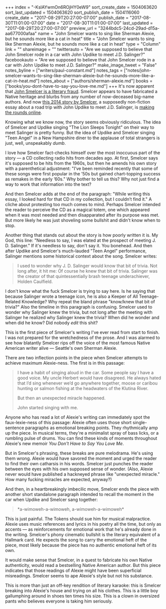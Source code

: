 +++
index = "-KslAYwmOn6ROjHY0eW9"
sort_create_date = 1504063620
sort_last_updated = 1504063620
sort_publish_date = 1504116060
create_date = "2017-08-29T20:27:00-07:00"
publish_date = "2017-08-30T11:01:00-07:00"
date = "2017-08-30T11:01:00-07:00"
last_updated = "2017-08-29T20:27:00-07:00"
preview_url = "3244bdc5-24cd-29ad-d15a-aa677000afaa"
name = "John Smelcer wants to sing like Sherman Alexie, but he sounds more like a cat in heat"
title = "John Smelcer wants to sing like Sherman Alexie, but he sounds more like a cat in heat"
type = "Column"
link = ""
shareimage = ""
twitterauto = "Are we supposed to believe that John Smelcer rode in a car with John Updike to meet J.D. Salinger?"
facebookauto = "Are we supposed to believe that John Smelcer rode in a car with John Updike to meet J.D. Salinger?"
make_image_tweet = "False"
notes_byline = ["writers/paul-constant.md"]
notes_tags = ["notes/john-smelcer-wants-to-sing-like-sherman-alexie-but-he-sounds-more-like-a-cat-in-heat.md"]
notes_about = ["authors/sherman-alexie.md"]
books = ["books/you-dont-have-to-say-you-love-me.md"]
+++
It's now apparent that [John Smelcer is a literary fraud](http://www.seattlereviewofbooks.com/notes/2017/08/28/i-just-want-to-go-on-the-record-in-case-i-unexpectedly-die-that-i-havent-read-any-book-by-john-smelcer/). Smelcer appears to have fabricated a Native heritage and blurbs from any number of now-deceased big-name authors. And now [this 2014 story by Smelcer](http://old.ragazine.cc/2012/12/smelcer-updike/), a supposedly non-fiction essay about a road trip with John Updike to meet J.D. Salinger, is [making the rounds online](https://mobile.twitter.com/StribBooks/status/902627766771769344).

Knowing what we know now, the story seems obviously ridiculous. The idea of Smelcer and Updike singing "The Lion Sleeps Tonight" on their way to meet Salinger is pretty funny. But the idea of Updike and Smelcer singing "Teen Angel" in a New Hampshire diner to the applause of total strangers is just, well, unspeakably *dumb*. 

I love how Smelcer fact-checks himself over the most inoccuous part of the story — a CD collecting radio hits from decades ago. At first, Smelcer says it's supposed to be hits from the 1960s, but then he amends his own story with a parenthetical adjustment: "I’ve been reminded recently that some of these songs were first popular in the ’50s but gained chart-topping success as remakes in the early ’60s." Why bother to tell us this? Why not just find a way to work that information into the text? 

And then Smelcer adds at the end of the paragraph: "While writing this essay, I looked hard for that CD in my collection, but I couldn’t find it." A cliche about protesting too much comes to mind. Perhaps Smelcer intended the reader to perceive the CD as a magical totem, one which appeared when it was most needed and then disapparated after its purpose was met. But more likely he was just shoveling some bullshit and didn't know when to stop.

Another thing that stands out about the story is how poorly written it is. My God, this line: "Needless to say, I was elated at the prospect of meeting J. D. Salinger." If it's needless to say, don't say it. You bonehead. And then after Updike and Smelcer's much-lauded "Teen Angel" performance, Salinger mentions some historical context about the song. Smelcer writes:

<blockquote>I used to wonder why J. D. Salinger would know that bit of trivia. Not long after, it hit me: Of course he knew that bit of trivia. Salinger was the creator of that quintessentially brash teenage underachiever, Holden Caulfield.</blockquote>

I don't know what the fuck Smelcer is trying to say here. Is he saying that because Salinger wrote a teenage icon, he is also a Keeper of All Teenage-Related Knowledge? Why repeat the bland phrase "know/knew that bit of trivia?" Also the timeline in this paragraph is confusing. Smelcer used to wonder why Salinger knew the trivia, but not long after the meeting with Salinger he realized why Salinger knew the trivia? When did he wonder and when did he know? Did nobody *edit* this shit?

This is the first piece of Smelcer's writing I've ever read from start to finish. I was not prepared for the wretchedness of the prose. And I was alarmed to see how blatantly Smelcer rips off the voice of the most famous Native American writer alive — Seattle's own Sherman Alexie. 

There are two inflection points in the piece when Smelcer attempts to achieve maximum Alexie-ness. The first is in this passage:

<blockquote><p>I have a habit of singing aloud in the car. Some people say I have a good voice. My uncle Herbert would have disagreed. He always hated that I’d sing whenever we’d go anywhere together, moose or caribou hunting or salmon fishing at the headwaters of the Klutina River.</p>

<p>But then an unexpected miracle happened.</p>

<p>John started singing with me.</p></blockquote>

Anyone who has read a lot of Alexie's writing can immediately spot the faux-lexie-ness of this passage: Alexie often uses those short single-sentence paragraphs as emotional breaking points. They rhythmically amp up the piece. In musical terms, they're a minimalist spray of bass licks, or a rumbling pulse of drums. You can find these kinds of moments throughout Alexie's new memoir *You Don't Have to Say You Love Me*.

But in Smelcer's phrasing, these breaks are pure melodrama. He's using them wrong. Alexie would have savored the moment and urged the reader to find their own catharsis in his words. Smelcer just punches the reader between the eyes with his own supposed sense of wonder. (Also, Alexie never would have published a hackneyed phrase like "unexpected miracle." How many fucking miracles are expected, anyway?)

And then, in a heartbreakingly imbecilic move, Smelcer ends the piece with another short standalone paragraph intended to recall the moment in the car when Updike and Smelcer sang together:

<blockquote>*a-wimoweh-a-wimoweh, a-wimoweh-a-wimoweh*</blockquote>

This is just painful. The Tokens should sue him for musical malpractice. Alexie uses music references and lyrics in his poetry all the time, but only as accents — as reinforcements for emotional work that he's already done in the writing. Smelcer's phony cinematic bullshit is the literary equivalent of a Hallmark card. He expects the song to carry the emotional heft of the piece, most likely because the piece has no authentic emotional heft of its own. 

It would make sense that Smelcer, in a quest to fabricate his own Native authenticity, would read a bestselling Native American author. But this piece indicates that those readings of Alexie might have been superficial misreadings. Smelcer seems to ape Alexie's style but not his substance. 

This is more than just an off-key rendition of literary karaoke: this is Smelcer breaking into Alexie's house and trying on all his clothes. This is a little boy gallumphing around in shoes ten times his size. This is a clown in oversized pants who believes everyone is taking him seriously.